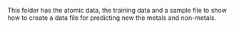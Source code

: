 This folder has the atomic data, the training data and a sample file to show how to create a data file for predicting new the metals and non-metals.
